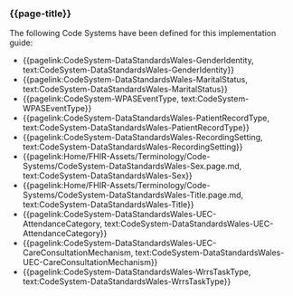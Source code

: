 ### {{page-title}}

The following Code Systems have been defined for this implementation guide:
* {{pagelink:CodeSystem-DataStandardsWales-GenderIdentity, text:CodeSystem-DataStandardsWales-GenderIdentity}}
* {{pagelink:CodeSystem-DataStandardsWales-MaritalStatus, text:CodeSystem-DataStandardsWales-MaritalStatus}}
* {{pagelink:CodeSystem-WPASEventType, text:CodeSystem-WPASEventType}}
* {{pagelink:CodeSystem-DataStandardsWales-PatientRecordType, text:CodeSystem-DataStandardsWales-PatientRecordType}}
* {{pagelink:CodeSystem-DataStandardsWales-RecordingSetting, text:CodeSystem-DataStandardsWales-RecordingSetting}}
* {{pagelink:Home/FHIR-Assets/Terminology/Code-Systems/CodeSystem-DataStandardsWales-Sex.page.md, text:CodeSystem-DataStandardsWales-Sex}}
* {{pagelink:Home/FHIR-Assets/Terminology/Code-Systems/CodeSystem-DataStandardsWales-Title.page.md, text:CodeSystem-DataStandardsWales-Title}}
* {{pagelink:CodeSystem-DataStandardsWales-UEC-AttendanceCategory, text:CodeSystem-DataStandardsWales-UEC-AttendanceCategory}}
* {{pagelink:CodeSystem-DataStandardsWales-UEC-CareConsultationMechanism, text:CodeSystem-DataStandardsWales-UEC-CareConsultationMechanism}}
* {{pagelink:CodeSystem-DataStandardsWales-WrrsTaskType, text:CodeSystem-DataStandardsWales-WrrsTaskType}}